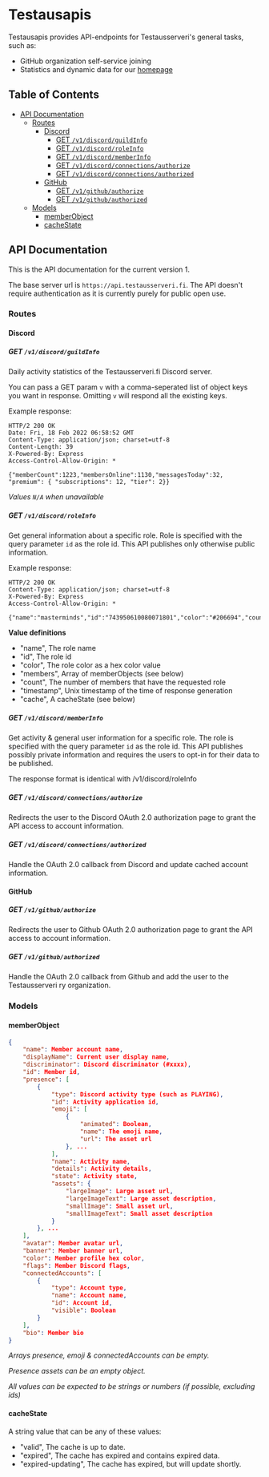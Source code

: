 # Testausapis
Testausapis provides API-endpoints for Testausserveri's general tasks, such as:
- GitHub organization self-service joining
- Statistics and dynamic data for our [homepage](https://github.com/Testausserveri/testausserveri.fi)

## Table of Contents
- [API Documentation](#api-documentation)
  * [Routes](#routes)
    + [Discord](#discord)
      - [GET `/v1/discord/guildInfo`](#get-v1discordguildinfo)
      - [GET `/v1/discord/roleInfo`](#get-v1discordroleinfo)
      - [GET `/v1/discord/memberInfo`](#get-v1discordmemberinfo)
      - [GET `/v1/discord/connections/authorize`](#get-v1discordconnectionsauthorize)
      - [GET `/v1/discord/connections/authorized`](#get-v1discordconnectionsauthorized)
    + [GitHub](#github)
      - [GET `/v1/github/authorize`](#get-v1githubauthorize)
      - [GET `/v1/github/authorized`](#get-v1githubauthorized)
  * [Models](#models)
    + [memberObject](#memberobject)
    + [cacheState](#cachestate)
## API Documentation

This is the API documentation for the current version 1. 

The base server url is `https://api.testausserveri.fi`. The API doesn't require authentication as it is currently purely for public open use.
### Routes
#### Discord
##### GET `/v1/discord/guildInfo`
Daily activity statistics of the Testausserveri.fi Discord server.

You can pass a GET param `v` with a comma-seperated list of object keys you want in response. Omitting `v` will respond all the existing keys.

Example response:

```http
HTTP/2 200 OK
Date: Fri, 18 Feb 2022 06:58:52 GMT
Content-Type: application/json; charset=utf-8
Content-Length: 39
X-Powered-By: Express
Access-Control-Allow-Origin: *

{"memberCount":1223,"membersOnline":1130,"messagesToday":32, "premium": { "subscriptions": 12, "tier": 2}}
```

*Values `N/A` when unavailable*

##### GET `/v1/discord/roleInfo`
Get general information about a specific role.
Role is specified with the query parameter `id` as the role id.
This API publishes only otherwise public information.

Example response:

```http
HTTP/2 200 OK
Content-Type: application/json; charset=utf-8
X-Powered-By: Express
Access-Control-Allow-Origin: *

{"name":"masterminds","id":"743950610080071801","color":"#206694","count":3,"timestamp":1645164551244,"cache":"expired"}
```

**Value definitions**
- "name", The role name
- "id", The role id
- "color", The role color as a hex color value
- "members", Array of memberObjects (see below)
- "count", The number of members that have the requested role
- "timestamp", Unix timestamp of the time of response generation
- "cache", A cacheState (see below)

##### GET `/v1/discord/memberInfo`
Get activity & general user information for a specific role.
The role is specified with the query parameter `id` as the role id.
This API publishes possibly private information and requires the users to opt-in for their data to be published.

The response format is identical with /v1/discord/roleInfo
##### GET `/v1/discord/connections/authorize`
Redirects the user to the Discord OAuth 2.0 authorization page to grant the API access to account information.

##### GET `/v1/discord/connections/authorized`
Handle the OAuth 2.0 callback from Discord and update cached account information.

#### GitHub
##### GET `/v1/github/authorize`
Redirects the user to Github OAuth 2.0 authorization page to grant the API access to account information.

##### GET `/v1/github/authorized`
Handle the OAuth 2.0 callback from Github and add the user to the Testausserveri ry organization.
### Models

#### memberObject
```json
{
    "name": Member account name,
    "displayName": Current user display name,
    "discriminator": Discord discriminator (#xxxx),
    "id": Member id,
    "presence": [
        {
            "type": Discord activity type (such as PLAYING),
            "id": Activity application id,
            "emoji": [
                {
                    "animated": Boolean,
                    "name": The emoji name,
                    "url": The asset url
                }, ...
            ],
            "name": Activity name,
            "details": Activity details,
            "state": Activity state,
            "assets": {
                "largeImage": Large asset url,
                "largeImageText": Large asset description,
                "smallImage": Small asset url,
                "smallImageText": Small asset description
            }
        }, ...
    ],
    "avatar": Member avatar url,
    "banner": Member banner url,
    "color": Member profile hex color,
    "flags": Member Discord flags,
    "connectedAccounts": [
        {
            "type": Account type,
            "name": Account name,
            "id": Account id,
            "visible": Boolean
        }
    ],
    "bio": Member bio
}
```

*Arrays presence, emoji & connectedAccounts can be empty.*

*Presence assets can be an empty object.*

*All values can be expected to be strings or numbers (if possible, excluding ids)*

#### cacheState
A string value that can be any of these values:
- "valid", The cache is up to date.
- "expired", The cache has expired and contains expired data.
- "expired-updating", The cache has expired, but will update shortly.
